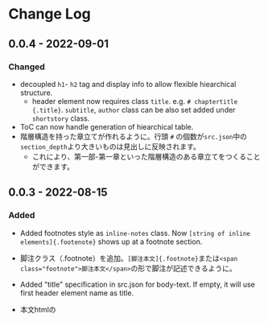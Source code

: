 # Change Log

## 0.0.4 - 2022-09-01

### Changed
- decoupled `h1`- `h2` tag and display info to allow flexible hiearchical structure.
  - header element now requires class `title`. e.g.  `# chaptertitle {.title}`. `subtitle`, `author` class can be also set added under `shortstory` class.
- ToC can now handle generation of hiearchical table.
- 階層構造を持った章立てが作れるように。行頭 `#` の個数が`src.json`中の`section_depth`より大きいものは見出しに反映されます。
  - これにより、第一部-第一章といった階層構造のある章立てをつくることができます。

## 0.0.3 - 2022-08-15

### Added
- Added footnotes style as `inline-notes` class. Now `[string of inline elements]{.footenote}` shows up at a footnote section.
- 脚注クラス（.footnote）を追加。`[脚注本文]{.footnote}`または`<span class="footnote">脚注本文</span>`の形で脚注が記述できるように。

- Added "title" specification in src.json for body-text. If empty, it will use first header element name as title.
- 本文htmlの<title>をsrc.jsonで指定できるように。この指定が存在しない場合はファイルの最初の見出し要素をタイトルとして使うように。


## 0.0.2 - 2022-08-06

### Added
- In-book illustration support class. Sample is available in ch6.
- Added bleed param to _param.scss and related parameters in theme_common.scss.

- 挿絵クラス(.illustration)を追加。記法のサンプルはch6.mdで確認できます。
- 塗り足し・断ちきりに関する指定を_param.scssで行えるように。

### Changed
- Display control of page conter has switched from css-overwrite to named page rule. Removed hade_pagenum.css.
- named page mediaを指定してセクションごとにページ番号を表示するか、スタイルの雛形を作れるように。

## 0.0.1 - 2022-07-11

- Initial alpha release.
- 初版発行。
